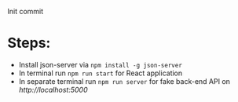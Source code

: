 Init commit

# Steps:

- Install json-server via `npm install -g json-server`
- In terminal run `npm run start` for React application
- In separate terminal run `npm run server` for fake back-end API on _http://localhost:5000_
